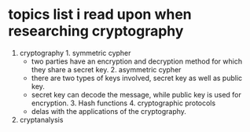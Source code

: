 # topics list i read upon when researching cryptography

  1. cryptography
    1. symmetric cypher
      - two parties have an encryption and decryption method for which 
        they share a secret key.
    2. asymmetric cypher
	  - there are two types of keys involved, secret key as well as public key.
	  - secret key can decode the message, while public key is used for encryption.
	3. Hash functions
	4. cryptographic protocols
	  - delas with the applications of the cryptography.
  2. cryptanalysis
  

